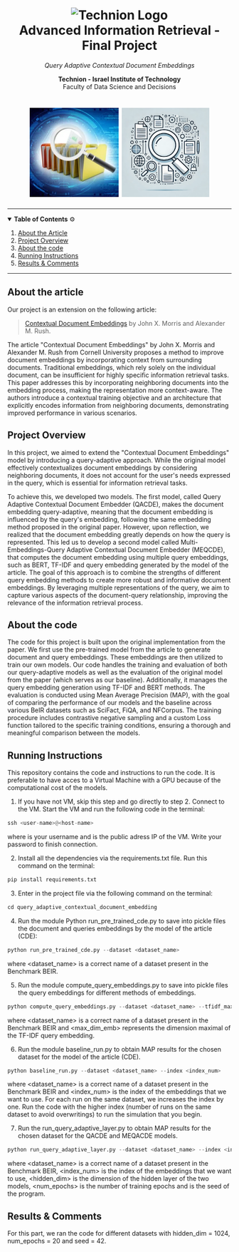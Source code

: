 <h1 align="center">
  <img src="https://upload.wikimedia.org/wikipedia/commons/b/b7/Technion_logo.svg" alt="Technion Logo" height="100">
  <br>
  Advanced Information Retrieval - Final Project
</h1>

<p align="center">
  <em>
    Query Adaptive Contextual Document Embeddings
  </em>
</p>

<p align="center">
  <strong>Technion - Israel Institute of Technology</strong> <br>
  Faculty of Data Science and Decisions
</p>

<h1 align="center">
  <img src="https://github.com/shoshosho3/query_adaptive_contextual_document_embedding/blob/main/pictures_QACDE/IR_Logo_1.png" alt="IR Logo 1" height="200">
  <img src="https://github.com/shoshosho3/query_adaptive_contextual_document_embedding/blob/main/pictures_QACDE/IR_Logo_2.png" alt="IR Logo 2" height="200">
</h1>

---

<details open>
<summary><strong>Table of Contents</strong> ⚙️</summary>

1. [About the Article](#link-of-the-article)
2. [Project Overview](#project-overview)  
3. [About the code](#about-the-code)
4. [Running Instructions](#running-instructions)  
5. [Results & Comments](#results-&-comments)  

</details>

---

## About the article
Our project is an extension on the following article:
<blockquote>
  <a href="https://arxiv.org/abs/2410.02525">Contextual Document Embeddings</a> by John X. Morris and Alexander M. Rush.</blockquote>

The article "Contextual Document Embeddings" by John X. Morris and Alexander M. Rush from Cornell University proposes a method to improve document embeddings by incorporating context from surrounding documents. Traditional embeddings, which rely solely on the individual document, can be insufficient for highly specific information retrieval tasks. This paper addresses this by incorporating neighboring documents into the embedding process, making the representation more context-aware. The authors introduce a contextual training objective and an architecture that explicitly encodes information from neighboring documents, demonstrating improved performance in various scenarios.

## Project Overview
In this project, we aimed to extend the "Contextual Document Embeddings" model by introducing a query-adaptive approach. While the original model effectively contextualizes document embeddings by considering neighboring documents, it does not account for the user's needs expressed in the query, which is essential for information retrieval tasks.

To achieve this, we developed two models. The first model, called Query Adaptive Contextual Document Embedder (QACDE), makes the document embedding query-adaptive, meaning that the document embedding is influenced by the query's embedding, following the same embedding method proposed in the original paper. However, upon reflection, we realized that the document embedding greatly depends on how the query is represented. This led us to develop a second model called Multi-Embeddings-Query Adaptive Contextual Document Embedder (MEQCDE), that computes the document embedding using multiple query embeddings, such as BERT, TF-IDF and query embedding generated by the model of the article. The goal of this approach is to combine the strengths of different query embedding methods to create more robust and informative document embeddings. By leveraging multiple representations of the query, we aim to capture various aspects of the document-query relationship, improving the relevance of the information retrieval process.


## About the code
The code for this project is built upon the original implementation from the paper. We first use the pre-trained model from the article to generate document and query embeddings. These embeddings are then utilized to train our own models. Our code handles the training and evaluation of both our query-adaptive models as well as the evaluation of the original model from the paper (which serves as our baseline). Additionally, it manages the query embedding generation using TF-IDF and BERT methods. The evaluation is conducted using Mean Average Precision (MAP), with the goal of comparing the performance of our models and the baseline across various BeIR datasets such as SciFact, FiQA, and NFCorpus. The training procedure includes contrastive negative sampling and a custom Loss function tailored to the specific training conditions, ensuring a thorough and meaningful comparison between the models.


## Running Instructions
This repository contains the code and instructions to run the code. It is preferable to have acces to a Virtual Machine with a GPU because of the computational cost of the models.

1. If you have not VM, skip this step and go directly to step 2.
Connect to the VM. Start the VM and run the following code in the terminal:
```python
ssh <user-name>@<host-name>
```
where <user-name> is your username and <host-name> is the public adress IP of the VM. Write your password to finish connection. 

2. Install all the dependencies via the requirements.txt file. Run this command on the terminal:
```python
pip install requirements.txt
```

3. Enter in the project file via the following command on the terminal:
```python
cd query_adaptive_contextual_document_embedding
```

4. Run the module Python run_pre_trained_cde.py to save into pickle files the document and queries embeddings by the model of the article (CDE):
```python
python run_pre_trained_cde.py --dataset <dataset_name>
```
where <dataset_name> is a correct name of a dataset present in the Benchmark BEIR.

5. Run the module compute_query_embeddings.py to save into pickle files the query embeddings for different methods of embeddings.
```python
python compute_query_embeddings.py --dataset <dataset_name> --tfidf_max_dim <max_dim_emb>
```
where <dataset_name> is a correct name of a dataset present in the Benchmark BEIR and <max_dim_emb> represents the dimension maximal of the TF-IDF query embedding.

6. Run the module baseline_run.py to obtain MAP results for the chosen dataset for the model of the article (CDE).
```python
python baseline_run.py --dataset <dataset_name> --index <index_num>
```
where <dataset_name> is a correct name of a dataset present in the Benchmark BEIR and <index_num> is the index of the embeddings that we want to use. For each run on the same dataset, we increases the index by one. Run the code with the higher index (number of runs on the same dataset to avoid overwritings) to run the simulation that you begin.

7. Run the run_query_adaptive_layer.py to obtain MAP results for the chosen dataset for the QACDE and MEQACDE models.
```python
python run_query_adaptive_layer.py --dataset <dataset_name> --index <index_num> --hidden_dim <hidden_dim> --epochs <num_epochs> --seed <seed>
```
where <dataset_name> is a correct name of a dataset present in the Benchmark BEIR, <index_num> is the index of the embeddings that we want to use, <hidden_dim> is the dimension of the hidden layer of the two models, <num_epochs> is the number of training epochs and <seed> is the seed of the program.

## Results & Comments
For this part, we ran the code for different datasets with hidden_dim = 1024, num_epochs = 20 and seed = 42.


